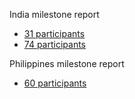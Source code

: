 India milestone report
* [31 participants](report-30.html)
* [74 participants](report-74.html)

Philippines milestone report
* [60 participants](PH-report-60.html)
